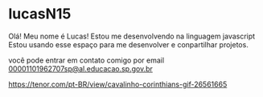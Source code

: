 # lucasN15

Olá!
Meu nome é Lucas!
Estou me desenvolvendo na linguagem javascript
Estou usando esse espaço para me desenvolver e conpartilhar projetos.

você pode entrar em contato comigo por email
00001101962707sp@al.educacao.sp.gov.br

https://tenor.com/pt-BR/view/cavalinho-corinthians-gif-26561665
